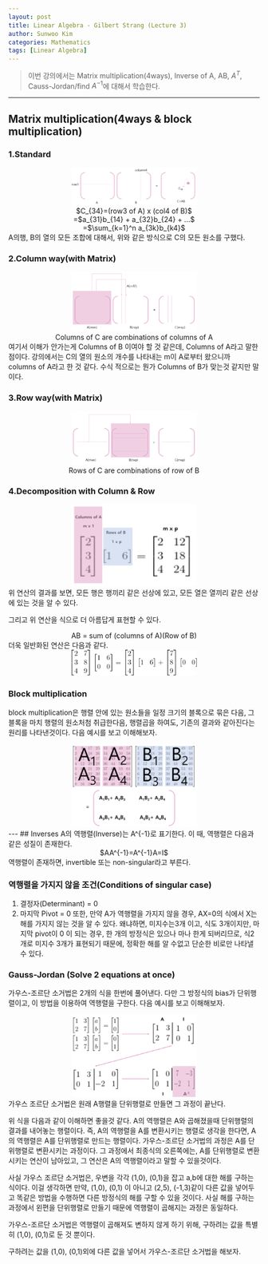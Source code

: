 ```yaml
---
layout: post
title: Linear Algebra - Gilbert Strang (Lecture 3)
author: Sunwoo Kim
categories: Mathematics
tags: [Linear Algebra]
---
```

>이번 강의에서는 Matrix multiplication(4ways),
Inverse of A, AB, $A^T$,
Causs-Jordan/find $A^{-1}$에 대해서 학습한다.
---
## Matrix multiplication(4ways & block multiplication)
### 1.Standard
<center><img src="/public/img/2019-07-02-linear algebra-lecture3/img1.png" width="50%"></center>
<center>$C_{34}=(row3 of A) x (col4 of B)$</center>
<center>=$a_{31}b_{14} + a_{32}b_{24} + ...$</center>
<center>=$\sum_{k=1}^n a_{3k}b_{k4}$</center>
A의행, B의 열의 모든 조합에 대해서, 위와 같은 방식으로 C의 모든 원소를 구했다.

### 2.Column way(with Matrix)
<center><img src="/public/img/2019-07-02-linear algebra-lecture3/img2.png" width="50%"></center>

<center>Columns of C are combinations of columns of A</center>
여기서 이해가 안가는게 Columns of B 이여야 할 것 같은데, Columns of A라고 말한 점이다.
강의에서는 C의 열의 원소의 개수를 나타내는 m이 A로부터 왔으니까 columns of A라고 한 것 같다.
수식 적으로는 뭔가 Columns of B가 맞는것 같지만 말이다.

### 3.Row way(with Matrix)
<center><img src="/public/img/2019-07-02-linear algebra-lecture3/img3.png" width="50%"></center>
<center>Rows of C are combinations of row of B</center>


### 4.Decomposition with Column & Row
<center><img src="/public/img/2019-07-02-linear algebra-lecture3/img4.png" width="50%"></center>
위 연산의 결과를 보면, 모든 행은 행끼리 같은 선상에 있고, 모든 열은 열끼리 같은 선상에 있는 것을 알 수 있다.

그리고 위 연산을 식으로 더 아름답게 표현할 수 있다.
<center>AB = sum of (columns of A)(Row of B)</center>
더욱 일반화된 연산은 다음과 같다.
<center><img src="/public/img/2019-07-02-linear algebra-lecture3/img5.gif" width="50%"></center>


### Block multiplication
block multiplication은 행렬 안에 있는 원소들을 일정 크기의 블록으로 묶은 다음, 그 블록을
마치 행렬의 원소처첨 취급한다음, 행렬곱을 하여도, 기존의 결과와 같아진다는 원리를 나타낸것이다.
다음 예시를 보고 이해해보자.
<center><img src="/public/img/2019-07-02-linear algebra-lecture3/img6.png" width="50%"></center>
---
## Inverses
A의 역행렬(Inverse)는 A^{-1}로 표기한다.
이 때, 역행렬은 다음과 같은 성질이 존재한다.
<center>$AA^{-1}=A^{-1}A=I$</center>
역행렬이 존재하면, invertible 또는 non-singular라고 부른다.

### 역행렬을 가지지 않을 조건(Conditions of singular case)
1. 결정자(Determinant) =  0
2. 마지막 Pivot = 0
또한, 만약 A가 역행렬을 가지지 않을 경우, AX=0의 식에서 X는 해를 가지지 않는 것을 알 수 있다.
왜냐하면, 미지수는3개 이고, 식도 3개이지만, 마지막 pivot이 0 이 되는 경우, 한 개의 방정식은
있으나 마나 한게 되버리므로, 식2개로 미지수 3개가 표현되기 때문에, 정확한 해를 알 수없고 단순한 비로만 나타낼 수 있다.

### Gauss-Jordan (Solve 2 equations at once)
가우스-조르단 소거법은 2개의 식을 한번에 풀어낸다.
다만 그 방정식의 bias가 단위행렬이고, 이 방법을 이용하여 역행렬을 구한다.
다음 예시를 보고 이해해보자.
<center><img src="/public/img/2019-07-02-linear algebra-lecture3/img7.png" width="50%"></center>
가우스 조르단 소거법은 원래 A행렬을 단위행렬로 만들면 그 과정이 끝난다.

위 식을 다음과 같이 이해하면 좋을것 같다.
A의 역행렬은 A와 곱해졌을때 단위행렬의 결과를 내어놓는 행렬이다.
즉, A의 역행렬을 A를 변환시키는 행렬로 생각을 한다면, A의 역행렬은 A를 단위행렬로 만드는 행렬이다.
가우스-조르단 소거법의 과정은 A를 단위행렬로 변환시키는 과정이다. 그 과정에서 최종식의 오른쪽에는,
A를 단위행렬로 변환시키는 연산이 남아있고, 그 연산은 A의 역행렬이라고 말할 수 있을것이다.

사실 가우스 조르단 소거법은, 우변을 각각 (1,0), (0,1)을 잡고 a,b에 대한 해를 구하는 식이다.
이걸 생각하면 만약, (1,0), (0,1) 이 아니고 (2,5), (-1,3)같이 다른 값을 넣어두고 똑같은 방법을 수행하면
다른 방정식의 해를 구할 수 있을 것이다.
사실 해를 구하는 과정에서 왼편을 단위행렬로 만들기 때문에 역행렬이 곱해지는 과정은 동일하다.

가우스-조르단 소거법은  역행렬이 곱해져도 변하지 않게 하기 위해,
구하려는 값을 특별히 (1,0), (0,1)로 둔 것 뿐이다.

구하려는 값을 (1,0), (0,1)외에 다른 값을 넣어서 가우스-조르단 소거법을 해보자.




